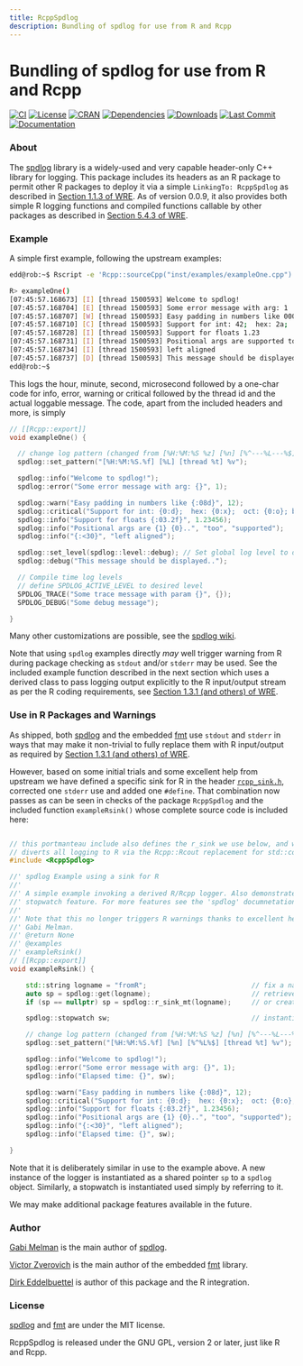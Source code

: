 ```yaml
---
title: RcppSpdlog
description: Bundling of spdlog for use from R and Rcpp
---
```


# Bundling of spdlog for use from R and Rcpp

[![CI](https://github.com/eddelbuettel/rcppspdlog/actions/workflows/ci.yaml/badge.svg)](https://github.com/eddelbuettel/rcppspdlog/actions/workflows/ci.yaml)
[![License](https://img.shields.io/badge/license-GPL%20%28%3E=%202%29-brightgreen.svg?style=flat)](https://www.gnu.org/licenses/gpl-2.0.html)
[![CRAN](https://www.r-pkg.org/badges/version/RcppSpdlog)](https://cran.r-project.org/package=RcppSpdlog)
[![Dependencies](https://tinyverse.netlify.com/badge/RcppSpdlog)](https://cran.r-project.org/package=RcppSpdlog)
[![Downloads](https://cranlogs.r-pkg.org/badges/RcppSpdlog?color=brightgreen)](https://www.r-pkg.org/pkg/RcppSpdlog)
[![Last Commit](https://img.shields.io/github/last-commit/eddelbuettel/rcppspdlog)](https://github.com/eddelbuettel/rcppspdlog)
[![Documentation](https://img.shields.io/badge/documentation-is_here-blue)](https://eddelbuettel.github.io/rcppspdlog/)


### About

The [spdlog](https://github.com/gabime/spdlog) library is a widely-used and very capable header-only
C++ library for logging.  This package includes its headers as an R package to permit other R
packages to deploy it via a simple `LinkingTo: RcppSpdlog` as described in [Section 1.1.3 of
WRE](https://cran.r-project.org/doc/manuals/r-release/R-exts.html#Package-Dependencies). As
of version 0.0.9, it also provides both simple R logging functions and
compiled functions callable by other packages as described in [Section 5.4.3
of WRE](https://cran.r-project.org/doc/manuals/r-release/R-exts.html#Linking-to-native-routines-in-other-packages).


### Example

A simple first example, following the upstream examples:

```sh
edd@rob:~$ Rscript -e 'Rcpp::sourceCpp("inst/examples/exampleOne.cpp")'

R> exampleOne()
[07:45:57.168673] [I] [thread 1500593] Welcome to spdlog!
[07:45:57.168704] [E] [thread 1500593] Some error message with arg: 1
[07:45:57.168707] [W] [thread 1500593] Easy padding in numbers like 00000012
[07:45:57.168710] [C] [thread 1500593] Support for int: 42;  hex: 2a;  oct: 52; bin: 101010
[07:45:57.168728] [I] [thread 1500593] Support for floats 1.23
[07:45:57.168731] [I] [thread 1500593] Positional args are supported too..
[07:45:57.168734] [I] [thread 1500593] left aligned
[07:45:57.168737] [D] [thread 1500593] This message should be displayed..
edd@rob:~$
```

This logs the hour, minute, second, microsecond followed by a one-char code for info, error, warning
or critical followed by the thread id and the actual loggable message. The code, apart from the
included headers and more, is simply

```c++
// [[Rcpp::export]]
void exampleOne() {

  // change log pattern (changed from [%H:%M:%S %z] [%n] [%^---%L---%$] )
  spdlog::set_pattern("[%H:%M:%S.%f] [%L] [thread %t] %v");

  spdlog::info("Welcome to spdlog!");
  spdlog::error("Some error message with arg: {}", 1);

  spdlog::warn("Easy padding in numbers like {:08d}", 12);
  spdlog::critical("Support for int: {0:d};  hex: {0:x};  oct: {0:o}; bin: {0:b}", 42);
  spdlog::info("Support for floats {:03.2f}", 1.23456);
  spdlog::info("Positional args are {1} {0}..", "too", "supported");
  spdlog::info("{:<30}", "left aligned");

  spdlog::set_level(spdlog::level::debug); // Set global log level to debug
  spdlog::debug("This message should be displayed..");

  // Compile time log levels
  // define SPDLOG_ACTIVE_LEVEL to desired level
  SPDLOG_TRACE("Some trace message with param {}", {});
  SPDLOG_DEBUG("Some debug message");

}
```

Many other customizations are possible, see the [spdlog
wiki](https://github.com/gabime/spdlog/wiki).

Note that using `spdlog` examples directly _may_ well trigger warning from R during package checking
as `stdout` and/or `stderr` may be used. See the included example function described in the next
section which uses a derived class to pass logging output explicitly to the R input/output stream as
per the R coding requirements, see [Section 1.3.1 (and others) of
WRE](https://cran.r-project.org/doc/manuals/r-release/R-exts.html#Checking-packages).


### Use in R Packages and Warnings

As shipped, both [spdlog](https://github.com/gabime/spdlog) and the embedded
[fmt](https://github.com/fmtlib/fmt) use `stdout` and `stderr` in ways that may make it non-trivial
to fully replace them with R input/output as required by [Section 1.3.1 (and others) of
WRE](https://cran.r-project.org/doc/manuals/r-release/R-exts.html#Checking-packages).

However, based on some initial trials and some excellent help from upstream we have defined a
specific sink for R in the header
[`rcpp_sink.h`](https://github.com/eddelbuettel/rcppspdlog/blob/master/inst/include/rcpp_sink.h),
corrected one `stderr` use and added one `#define`.  That combination now passes as can be seen in
checks of the package `RcppSpdlog` and the included function `exampleRsink()` whose complete source
code is included here:

```c++

// this portmanteau include also defines the r_sink we use below, and which
// diverts all logging to R via the Rcpp::Rcout replacement for std::cout
#include <RcppSpdlog>

//' spdlog Example using a sink for R
//'
//' A simple example invoking a derived R/Rcpp logger. Also demonstrates the
//' stopwatch feature. For more features see the 'spdlog' documnetation.
//'
//' Note that this no longer triggers R warnings thanks to excellent help by
//' Gabi Melman.
//' @return None
//' @examples
//' exampleRsink()
// [[Rcpp::export]]
void exampleRsink() {

    std::string logname = "fromR";                          // fix a name for this logger
    auto sp = spdlog::get(logname);                         // retrieve existing one
    if (sp == nullptr) sp = spdlog::r_sink_mt(logname);     // or create new one if needed

    spdlog::stopwatch sw;                                   // instantiate a stop watch

    // change log pattern (changed from [%H:%M:%S %z] [%n] [%^---%L---%$] )
    spdlog::set_pattern("[%H:%M:%S.%f] [%n] [%^%L%$] [thread %t] %v");

    spdlog::info("Welcome to spdlog!");
    spdlog::error("Some error message with arg: {}", 1);
    spdlog::info("Elapsed time: {}", sw);

    spdlog::warn("Easy padding in numbers like {:08d}", 12);
    spdlog::critical("Support for int: {0:d};  hex: {0:x};  oct: {0:o}; bin: {0:b}", 42);
    spdlog::info("Support for floats {:03.2f}", 1.23456);
    spdlog::info("Positional args are {1} {0}..", "too", "supported");
    spdlog::info("{:<30}", "left aligned");
    spdlog::info("Elapsed time: {}", sw);

}
```

Note that it is deliberately similar in use to the example above.  A new instance of the logger is
instantiated as a shared pointer `sp` to a `spdlog` object. Similarly, a stopwatch is instantiated
used simply by referring to it.

We may make additional package features available in the future.


### Author

[Gabi Melman](https://github.com/gabime) is the main author of [spdlog](https://github.com/gabime/spdlog).

[Victor Zverovich](https://github.com/vitaut) is the main author of the embedded [fmt](https://github.com/fmtlib/fmt) library.

[Dirk Eddelbuettel](https://dirk.eddelbuettel.com) is author of this package and the R integration.

### License

[spdlog](https://github.com/gabime/spdlog) and [fmt](https://github.com/fmtlib/fmt) are under the
MIT license.

RcppSpdlog is released under the GNU GPL, version 2 or later, just like R and Rcpp.
